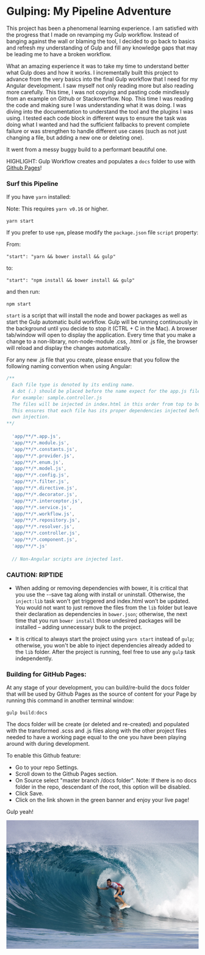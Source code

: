 # Gulping: My Pipeline Adventure

This project has been a phenomenal learning experience. I am satisfied with the progress that I made on revamping my Gulp workflow. Instead of banging against the wall or blaming the tool, I decided to go back to basics and refresh my understanding of Gulp and fill any knowledge gaps that may be leading me to have a broken workflow. 

What an amazing experience it was to take my time to understand better what Gulp does and how it works. I incrementally built this project to advance from the very basics into the final Gulp workflow that I need for my Angular development. I saw myself not only reading more but also reading more carefully. This time, I was not copying and pasting code mindlessly from an example on Github or Stackoverflow. Nop. This time I was reading the code and making sure I was understanding what it was doing. I was diving into the documentation to understand the tool and the plugins I was using. I tested each code block in different ways to ensure the task was doing what I wanted and had the sufficient fallbacks to prevent complete failure or was strengthen to handle different use cases (such as not just changing a file, but adding a new one or deleting one).

It went from a messy buggy build to a performant beautiful one.

HIGHLIGHT: Gulp Workflow creates and populates a `docs` folder to use with [Github Pages](https://pages.github.com/)! 
 
### Surf this Pipeline

If you have `yarn` installed:

Note: This requires `yarn v0.16` or higher.

`yarn start`

If you prefer to use `npm`, please modify the `package.json` file `script` property:

From:

`"start": "yarn && bower install && gulp"`

to:

`"start": "npm install && bower install && gulp"`

and then run:

`npm start`

`start` is a script that will install the node and bower packages as well as start the Gulp automatic build workflow. Gulp will be running continuously in the background until you decide to stop it (CTRL + C in the Mac). A browser tab/window will open to display the application. Every time that you make a change to a non-library, non-node-module .css, .html or .js file, the browser will reload and display the changes automatically.

For any new .js file that you create, please ensure that you follow the following naming convention when using Angular:

``` javascript
/**
  Each file type is denoted by its ending name.
  A dot (.) should be placed before the name expect for the app.js file
  For example: sample.controller.js
  The files will be injected in index.html in this order from top to bottom.
  This ensures that each file has its proper dependencies injected before its
  own injection.
**/

  'app/**/*.app.js',
  'app/**/*.module.js',
  'app/**/*.constants.js',
  'app/**/*.provider.js',
  'app/**/*.enum.js',
  'app/**/*.model.js',
  'app/**/*.config.js',
  'app/**/*.filter.js',
  'app/**/*.directive.js',
  'app/**/*.decorator.js',
  'app/**/*.interceptor.js',
  'app/**/*.service.js',
  'app/**/*.workflow.js',
  'app/**/*.repository.js',
  'app/**/*.resolver.js',
  'app/**/*.controller.js',
  'app/**/*.component.js',
  'app/**/*.js'

  // Non-Angular scripts are injected last.
```

### CAUTION: RIPTIDE

* When adding or removing dependencies with bower, it is critical that you use the --save tag along with install or uninstall. Otherwise, the `inject:lib` task won't get triggered and index.html won’t be updated. You would not want to just remove the files from the `lib` folder but leave their declaration as dependencies in `bower.json`; otherwise, the next time that you run `bower install` those undesired packages will be installed – adding unnecessary bulk to the project. 

* It is critical to always start the project using `yarn start` instead of `gulp`; otherwise, you won't be able to inject dependencies already added to the `lib` folder. After the project is running, feel free to use any `gulp` task independently.


### Building for GitHub Pages:

At any stage of your development, you can build/re-build the docs folder that will be used by Github Pages as the source of content for your Page by running this command in another terminal window:

`gulp build:docs`

The docs folder will be create (or deleted and re-created) and populated with the transformed .scss and .js files along with the other project files needed to have a working page equal to the one you have been playing around with during development. 

To enable this Github feature:

* Go to your repo Settings.
* Scroll down to the Github Pages section.
* On Source select "master branch /docs folder". Note: If there is no docs folder in the repo, descendant of the root, this option will be disabled. 
* Click Save.
* Click on the link shown in the green banner and enjoy your live page! 


Gulp yeah! 

![pipe](pipe.jpg)

